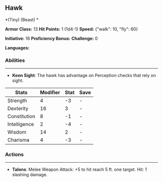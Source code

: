 ## Hawk
*(Tiny) (Beast) *

**Armor Class:** 13
**Hit Points:** 1 (1d4-1)
**Speed:** {"walk": 10, "fly": 60}

**Initiative:** 16
**Proficiency Bonus:**
**Challenge:** 0

**Languages:** 

### Abilities
 --- 
- **Keen Sight**: The hawk has advantage on Perception checks that rely on sight.



| Stats | Modifier | Stat | Save
| ---- | ---- | ---- | ---- |
| Strength | 4 | -3 | - |
| Dexterity | 16 | 3 | - |
| Constitution | 8 | -1 | - |
| Intelligence | 2 | -4 | - |
| Wisdom | 14 | 2 | - |
| Charisma | 4 | -3 | - |

### Actions
 --- 
- **Talons**: Melee Weapon Attack: +5 to hit  reach 5 ft.  one target. Hit: 1 slashing damage.

